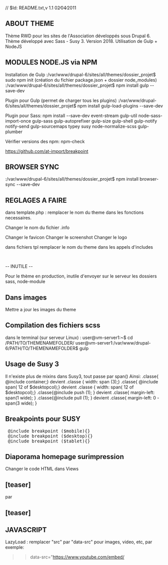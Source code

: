 // $Id: README.txt,v 1.1 02∕04∕2011

ABOUT THEME
-----------

Thème RWD pour les sites de l'Association développés sous Drupal 6.
Thème développé avec Sass - Susy 3. Version 2018.
Utilisation de Gulp + NodeJS

MODULES NODE.JS via NPM
----------------------------------
Installation de Gulp
:/var/www/drupal-6/sites/all/themes/dossier_projet$ sudo npm init (création du fichier  package.json + dossier node_modules)
:/var/www/drupal-6/sites/all/themes/dossier_projet$ npm install gulp --save-dev

Plugin pour Gulp (permet de charger tous les plugins)
:/var/www/drupal-6/sites/all/themes/dossier_projet$ npm install gulp-load-plugins --save-dev

Plugin pour Sass:
npm install --save-dev  event-stream gulp-util node-sass-import-once gulp-sass  gulp-autoprefixer gulp-size gulp-shell gulp-notify notify-send gulp-sourcemaps typey susy node-normalize-scss gulp-plumber

Vérifier versions des npm:
npm-check

https://github.com/at-import/breakpoint

BROWSER SYNC
-----------------
:/var/www/drupal-6/sites/all/themes/dossier_projet$ npm install browser-sync --save-dev


REGLAGES A FAIRE
----------------

dans template.php :
remplacer le nom du theme dans les fonctions necessaires.

Changer le nom du fichier .info

Changer le favicon
Changer le screenshot
Changer le logo

dans fichiers tpl
remplacer le nom du theme dans les appels d'includes
<pre>
 <?php
$theme_path = drupal_get_path('theme', 'starterd6_pf_rwd'); //Nom du thème idem nom du fichier .info
include ($theme_path.'/chemin/vers/fichier.php');
?>
</pre>

-- INUTILE --

Pour le thème en production, inutile d'envoyer sur le serveur les dossiers sass, node-module

Dans images
-----------

Mettre a jour les images du theme

Compilation des fichiers scss
-----------------------------
dans le terminal (sur serveur Linux) :
user@vm-server1:~$ cd /PATH/TO/THEMENAMEFOLDER/
user@vm-server1:/var/www/drupal-6/PATH/TO/THEMENAMEFOLDER$ gulp


Usage de Susy 3
------------------------
Il n'existe plus de mixins dans Susy3, tout passe par span()
Ainsi:
.classe{ @include container;} devient .classe { width: span (3);}
.classe{ @include span( 12 of $desktopcol);} devient .classe { width: span( 12 of $desktopcol);} 
.classe{@include push (1); } devient .classe{ margin-left: span(1 wide); }
.classe{@include pull (1); } devient .classe{ margin-left: 0 - span(3 wide); }

 Breakpoints pour SUSY
----------------------------------
<pre>
 @include breakpoint ($mobile){}
 @include breakpoint ($desktop){}
 @include breakpoint ($tablet){}
</pre>

Diaporama homepage surimpression
------------------------------------
Changer le code HTML dans Views 
<div id="transparency"></div>
<div id="contenu-diapo">
<h2>[teaser]</h2>
</div>
par 
<div id="transparency">
<h2>[teaser]</h2>
</div>

JAVASCRIPT
------------------------
LazyLoad : remplacer "src" par "data-src" pour images, video, etc, par exemple:
>> data-src="https://www.youtube.com/embed/